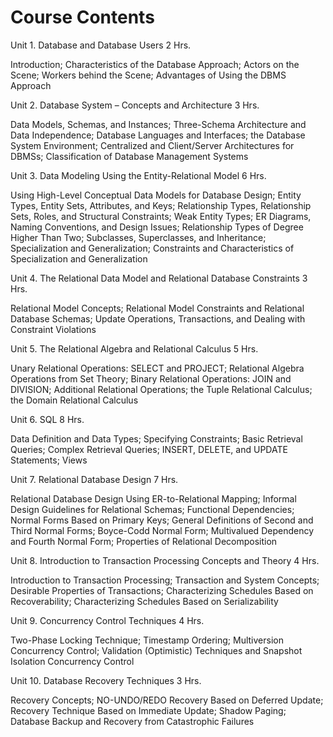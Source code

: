 # Course Contents

Unit 1. Database and Database Users 2 Hrs.

Introduction; Characteristics of the Database Approach; Actors on the Scene; Workers behind the Scene; Advantages of Using the DBMS Approach

Unit 2. Database System – Concepts and Architecture 3 Hrs.

Data Models, Schemas, and Instances; Three-Schema Architecture and Data Independence; Database Languages and Interfaces; the Database System Environment; Centralized and Client/Server Architectures for DBMSs; Classification of Database Management Systems

Unit 3. Data Modeling Using the Entity-Relational Model 6 Hrs.

Using High-Level Conceptual Data Models for Database Design; Entity Types, Entity Sets, Attributes, and Keys; Relationship Types, Relationship Sets, Roles, and Structural Constraints; Weak Entity Types; ER Diagrams, Naming Conventions, and Design Issues; Relationship Types of Degree Higher Than Two; Subclasses, Superclasses, and Inheritance; Specialization and Generalization; Constraints and Characteristics of Specialization and Generalization

Unit 4. The Relational Data Model and Relational Database Constraints 3 Hrs.

Relational Model Concepts; Relational Model Constraints and Relational Database Schemas; Update Operations, Transactions, and Dealing with Constraint Violations

Unit 5. The Relational Algebra and Relational Calculus 5 Hrs.

Unary Relational Operations: SELECT and PROJECT; Relational Algebra Operations from Set Theory; Binary Relational Operations: JOIN and DIVISION; Additional Relational Operations; the Tuple Relational Calculus; the Domain Relational Calculus

Unit 6. SQL 8 Hrs.

Data Definition and Data Types; Specifying Constraints; Basic Retrieval Queries; Complex Retrieval Queries; INSERT, DELETE, and UPDATE Statements; Views

Unit 7. Relational Database Design 7 Hrs.

Relational Database Design Using ER-to-Relational Mapping; Informal Design Guidelines for Relational Schemas; Functional Dependencies; Normal Forms Based on Primary Keys; General Definitions of Second and Third Normal Forms; Boyce-Codd Normal Form; Multivalued Dependency and Fourth Normal Form; Properties of Relational Decomposition

Unit 8. Introduction to Transaction Processing Concepts and Theory 4 Hrs.

Introduction to Transaction Processing; Transaction and System Concepts; Desirable Properties of Transactions; Characterizing Schedules Based on Recoverability; Characterizing Schedules Based on Serializability

Unit 9. Concurrency Control Techniques 4 Hrs.

Two-Phase Locking Technique; Timestamp Ordering; Multiversion Concurrency Control; Validation (Optimistic) Techniques and Snapshot Isolation Concurrency Control

Unit 10. Database Recovery Techniques 3 Hrs.

Recovery Concepts; NO-UNDO/REDO Recovery Based on Deferred Update; Recovery Technique Based on Immediate Update; Shadow Paging; Database Backup and Recovery from Catastrophic Failures
